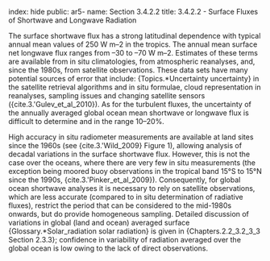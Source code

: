 index: hide
public: ar5-
name: Section 3.4.2.2
title: 3.4.2.2 - Surface Fluxes of Shortwave and Longwave Radiation

The surface shortwave flux has a strong latitudinal dependence with typical annual mean values of 250 W m–2 in the tropics. The annual mean surface net longwave flux ranges from –30 to –70 W m–2. Estimates of these terms are available from in situ climatologies, from atmospheric reanalyses, and, since the 1980s, from satellite observations. These data sets have many potential sources of error that include: {Topics.*Uncertainty uncertainty} in the satellite retrieval algorithms and in situ formulae, cloud representation in reanalyses, sampling issues and changing satellite sensors ({cite.3.'Gulev_et_al_2010}). As for the turbulent fluxes, the uncertainty of the annually averaged global ocean mean shortwave or longwave flux is difficult to determine and in the range 10–20%.

High accuracy in situ radiometer measurements are available at land sites since the 1960s (see {cite.3.'Wild_2009} Figure 1), allowing analysis of decadal variations in the surface shortwave flux. However, this is not the case over the oceans, where there are very few in situ measurements (the exception being moored buoy observations in the tropical band 15°S to 15°N since the 1990s, {cite.3.'Pinker_et_al_2009}). Consequently, for global ocean shortwave analyses it is necessary to rely on satellite observations, which are less accurate (compared to in situ determination of radiative fluxes), restrict the period that can be considered to the mid-1980s onwards, but do provide homogeneous sampling. Detailed discussion of variations in global (land and ocean) averaged surface {Glossary.*Solar_radiation solar radiation} is given in {Chapters.2.2_3.2_3_3 Section 2.3.3}; confidence in variability of radiation averaged over the global ocean is low owing to the lack of direct observations.
